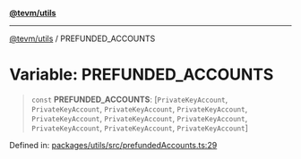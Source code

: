 [**@tevm/utils**](../README.md)

***

[@tevm/utils](../globals.md) / PREFUNDED\_ACCOUNTS

# Variable: PREFUNDED\_ACCOUNTS

> `const` **PREFUNDED\_ACCOUNTS**: \[`PrivateKeyAccount`, `PrivateKeyAccount`, `PrivateKeyAccount`, `PrivateKeyAccount`, `PrivateKeyAccount`, `PrivateKeyAccount`, `PrivateKeyAccount`, `PrivateKeyAccount`, `PrivateKeyAccount`, `PrivateKeyAccount`\]

Defined in: [packages/utils/src/prefundedAccounts.ts:29](https://github.com/evmts/tevm-monorepo/blob/main/packages/utils/src/prefundedAccounts.ts#L29)
